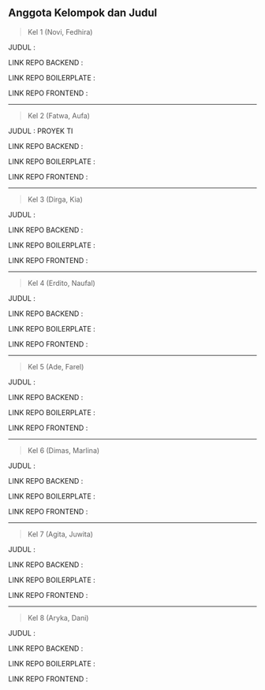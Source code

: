 ## Anggota Kelompok dan Judul

> Kel 1 (Novi, Fedhira)

JUDUL : 

LINK REPO BACKEND : 

LINK REPO BOILERPLATE :

LINK REPO FRONTEND :

---
> Kel 2 (Fatwa, Aufa)

JUDUL : PROYEK TI

LINK REPO BACKEND : 

LINK REPO BOILERPLATE :

LINK REPO FRONTEND :

---
> Kel 3 (Dirga, Kia)

JUDUL : 

LINK REPO BACKEND : 

LINK REPO BOILERPLATE :

LINK REPO FRONTEND :

---
> Kel 4 (Erdito, Naufal)

JUDUL : 

LINK REPO BACKEND :

LINK REPO BOILERPLATE :

LINK REPO FRONTEND :

---
> Kel 5 (Ade, Farel)

JUDUL : 

LINK REPO BACKEND : 

LINK REPO BOILERPLATE :

LINK REPO FRONTEND :

---
> Kel 6 (Dimas, Marlina)

JUDUL : 

LINK REPO BACKEND : 

LINK REPO BOILERPLATE :

LINK REPO FRONTEND :

---
> Kel 7 (Agita, Juwita)

JUDUL : 

LINK REPO BACKEND : 

LINK REPO BOILERPLATE :

LINK REPO FRONTEND :

---
> Kel 8 (Aryka, Dani)

JUDUL : 

LINK REPO BACKEND : 

LINK REPO BOILERPLATE :

LINK REPO FRONTEND :

